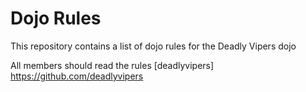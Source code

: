 Dojo Rules
==========

This repository contains a list of dojo rules for the Deadly Vipers dojo

All members should read the rules
[deadlyvipers]  https://github.com/deadlyvipers

